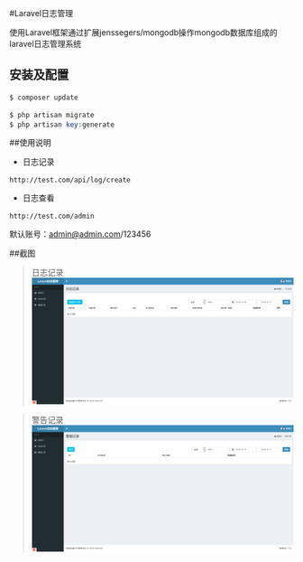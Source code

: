#Laravel日志管理

使用Laravel框架通过扩展jenssegers/mongodb操作mongodb数据库组成的laravel日志管理系统 

## 安装及配置

```php
$ composer update
```

```php
$ php artisan migrate
$ php artisan key:generate
```

##使用说明

* 日志记录

```
http://test.com/api/log/create
```

* 日志查看

```
http://test.com/admin
```
默认账号：admin@admin.com/123456

##截图

> 日志记录
![image](./screenshot/日志记录.png)

> 警告记录
![image](./screenshot/警报记录.png)